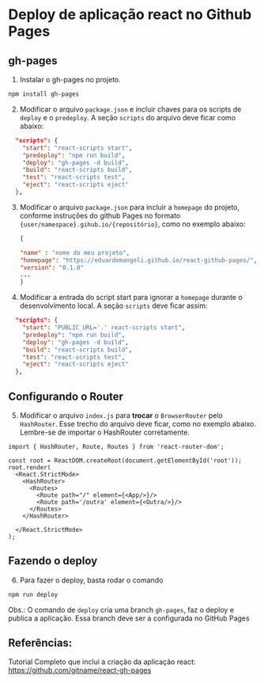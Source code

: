# Deploy de aplicação react no Github Pages

## gh-pages
1. Instalar o gh-pages no projeto. 
  ```bash
npm install gh-pages
```
2. Modificar o arquivo `package.json` e incluir chaves para os scripts de `deploy` e o `predeploy`. A seção `scripts` do arquivo deve ficar como abaixo:
```JSON
  "scripts": {
    "start": "react-scripts start",
    "predeploy": "npm run build", 
    "deploy": "gh-pages -d build", 
    "build": "react-scripts build",
    "test": "react-scripts test",
    "eject": "react-scripts eject"
  },
```
3. Modificar o arquivo `package.json` para incluir a `homepage` do projeto, conforme instruções do github Pages no formato `{user/namespace}.gihub.io/{repositório}`, como no exemplo abaixo:
   ```JSON
   {

   "name" : "nome do meu projeto",
   "homepage": "https://eduardomangeli.github.io/react-github-pages/",
   "version": "0.1.0"
   ...
   }
   ```
4. Modificar a entrada do script start para ignorar a `homepage` durante o desenvolvimento local. A seção `scripts` deve ficar assim:
```JSON
  "scripts": {
    "start": "PUBLIC_URL='.' react-scripts start",
    "predeploy": "npm run build", 
    "deploy": "gh-pages -d build", 
    "build": "react-scripts build",
    "test": "react-scripts test",
    "eject": "react-scripts eject"
  },
```
## Configurando o Router
5. Modificar o arquivo `index.js` para **trocar** o `BrowserRouter` pelo `HashRouter`. Esse trecho do arquivo deve ficar, como no exemplo abaixo. Lembre-se de importar o HashRouter corretamente.
```JSX
import { HashRouter, Route, Routes } from 'react-router-dom';

const root = ReactDOM.createRoot(document.getElementById('root'));
root.render(
  <React.StrictMode>
    <HashRouter>
      <Routes>
        <Route path="/" element={<App/>}/>
        <Route path='/outra' element={<Outra/>}/>
      </Routes>
    </HashRouter>
    
  </React.StrictMode>
);

```

## Fazendo o deploy
6. Para fazer o deploy, basta rodar o comando
```bash
npm run deploy
```
Obs.: O comando de `deploy` cria uma branch `gh-pages`, faz o deploy e publica a aplicação. Essa branch deve ser a configurada no GitHub Pages

## Referências:
Tutorial Completo que inclui a criação da aplicação react:
https://github.com/gitname/react-gh-pages

